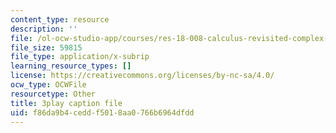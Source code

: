 ```yaml
---
content_type: resource
description: ''
file: /ol-ocw-studio-app/courses/res-18-008-calculus-revisited-complex-variables-differential-equations-and-linear-algebra-fall-2011/f86da9b4ceddf5018aa0766b6964dfdd_CEbrxYGpfZY.srt
file_size: 59815
file_type: application/x-subrip
learning_resource_types: []
license: https://creativecommons.org/licenses/by-nc-sa/4.0/
ocw_type: OCWFile
resourcetype: Other
title: 3play caption file
uid: f86da9b4-cedd-f501-8aa0-766b6964dfdd
---
```

